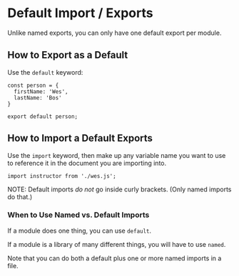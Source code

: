 # Default Import / Exports

Unlike named exports, you can only have one default export per module.


## How to Export as a Default

Use the `default` keyword:

```
const person = {
  firstName: 'Wes',
  lastName: 'Bos'
}

export default person;
```


## How to Import a Default Exports

Use the `import` keyword, then make up any variable name you want to use to reference it in the document you are importing into.

```
import instructor from './wes.js';
```

NOTE: Default imports *do not* go inside curly brackets.  (Only named imports do that.)


### When to Use Named vs. Default Imports

If a module does one thing, you can use `default`.

If a module is a library of many different things, you will have to use `named`.

Note that you can do both a default plus one or more named imports in a file.